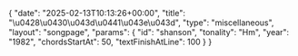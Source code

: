 {
    "date": "2025-02-13T10:13:26+00:00",
    "title": "\u0428\u0430\u043d\u0441\u043e\u043d",
    "type": "miscellaneous",
    "layout": "songpage",
    "params": {
        "id": "shanson",
        "tonality": "Hm",
        "year": "1982",
        "chordsStartAt": 50,
        "textFinishAtLine": 100
    }
}
